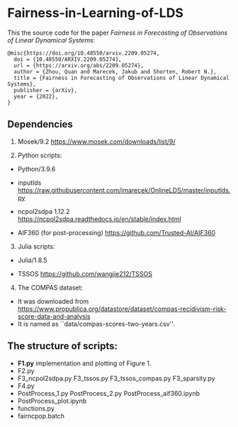 # Fairness-in-Learning-of-LDS

This the source code for the paper *Fairness in Forecasting of Observations of Linear Dynamical Systems*:

```
@misc{https://doi.org/10.48550/arxiv.2209.05274,
  doi = {10.48550/ARXIV.2209.05274},
  url = {https://arxiv.org/abs/2209.05274},
  author = {Zhou, Quan and Marecek, Jakub and Shorten, Robert N.},
  title = {Fairness in Forecasting of Observations of Linear Dynamical Systems},
  publisher = {arXiv},
  year = {2022},
}
```

## Dependencies

1. Mosek/9.2 https://www.mosek.com/downloads/list/9/

2. Python scripts:

- Python/3.9.6

- inputlds https://raw.githubusercontent.com/jmarecek/OnlineLDS/master/inputlds.py

- ncpol2sdpa 1.12.2 https://ncpol2sdpa.readthedocs.io/en/stable/index.html

- AIF360 (for post-processing) https://github.com/Trusted-AI/AIF360

3. Julia scripts:

- Julia/1.8.5

- TSSOS https://github.com/wangjie212/TSSOS

4. The COMPAS dataset: 

- It was downloaded from https://www.propublica.org/datastore/dataset/compas-recidivism-risk-score-data-and-analysis
- It is named as ``data/compas-scores-two-years.csv''.

## The structure of scripts:

- **F1.py** implementation and plotting of Figure 1.
- F2.py
- F3_ncpol2sdpa.py F3_tssos.py F3_tssos_compas.py F3_sparsity.py
- F4.py
- PostProcess_1.py PostProcess_2.py PostProcess_aif360.ipynb
- PostProcess_plot.ipynb
- functions.py
- fairncpop.batch 
